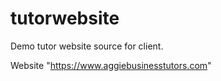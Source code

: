 # tutorwebsite
Demo tutor website source for client.

Website "https://www.aggiebusinesstutors.com"
